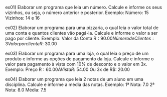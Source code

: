 <p>
  ex01) Elaborar um programa que leia um número. Calcule e informe os seus vizinhos, ou seja, o número anterior e posterior. 
Exemplo: Número: 15
 Vizinhos: 14 e 16 

ex02) Elaborar um programa para uma pizzaria, o qual leia o valor total de uma conta e quantos clientes vão pagá-la. Calcule e informe o valor a ser pago por cliente. 
Exemplo: Valor da Conta R$: 90.00 
Número de Clientes: 3 
Valor por cliente R$: 30.00 

ex03) Elaborar um programa para uma loja, o qual leia o preço de um produto e informe as opções de pagamento da loja. Calcule e informe o valor para pagamento à vista com 10% de desconto e o valor em 3x. 
Exemplo: Preço R$: 60.00 
À Vista R$: 54.00 
Ou 3x de R$: 20.00 


ex04) Elaborar um programa que leia 2 notas de um aluno em uma disciplina. Calcule e informe a média das notas. 
Exemplo: 1ª Nota: 7.0 
2ª Nota: 8.0 
Média: 7.5
</p>
